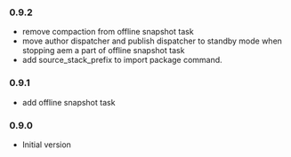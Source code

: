 ### 0.9.2
* remove compaction from offline snapshot task
* move author dispatcher and publish dispatcher to standby mode when stopping aem a part of offline snapshot task
* add source_stack_prefix to import package command.


### 0.9.1
* add offline snapshot task


### 0.9.0
* Initial version
